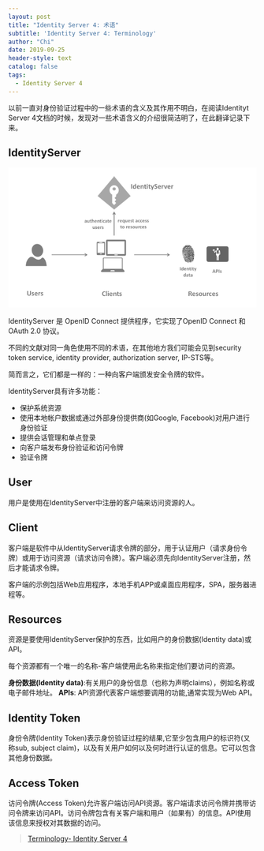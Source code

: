 ```yaml
---
layout: post
title: "Identity Server 4: 术语"
subtitle: 'Identity Server 4: Terminology'
author: "Chi"
date: 2019-09-25
header-style: text
catalog: false
tags:
  - Identity Server 4
---
```


以前一直对身份验证过程中的一些术语的含义及其作用不明白，在阅读Identityt Server 4文档的时候，发现对一些术语含义的介绍很简洁明了，在此翻译记录下来。

## IdentityServer

![terminology](/img/in-post/2019-09-27-identity-server-4-terminology/terminology.png)

IdentityServer 是 OpenID Connect 提供程序，它实现了OpenID Connect 和 OAuth 2.0 协议。

不同的文献对同一角色使用不同的术语，在其他地方我们可能会见到security token service, identity provider, authorization server, IP-STS等。

简而言之，它们都是一样的：一种向客户端颁发安全令牌的软件。

IdentityServer具有许多功能：

- 保护系统资源
- 使用本地帐户数据或通过外部身份提供商(如Google, Facebook)对用户进行身份验证
- 提供会话管理和单点登录
- 向客户端发布身份验证和访问令牌
- 验证令牌

## User

用户是使用在IdentityServer中注册的客户端来访问资源的人。

## Client

客户端是软件中从IdentityServer请求令牌的部分，用于认证用户（请求身份令牌）或用于访问资源（请求访问令牌）。客户端必须先向IdentityServer注册，然后才能请求令牌。

客户端的示例包括Web应用程序，本地手机APP或桌面应用程序，SPA，服务器进程等。

## Resources

资源是要使用IdentityServer保护的东西，比如用户的身份数据(Identity data)或API。

每个资源都有一个唯一的名称-客户端使用此名称来指定他们要访问的资源。

**身份数据(Identity data)**:有关用户的身份信息（也称为声明claims），例如名称或电子邮件地址。
**APIs**: API资源代表客户端想要调用的功能,通常实现为Web API。

## Identity Token

身份令牌(Identity Token)表示身份验证过程的结果,它至少包含用户的标识符(又称sub, subject claim)，以及有关用户如何以及何时进行认证的信息。它可以包含其他身份数据。

## Access Token

访问令牌(Access Token)允许客户端访问API资源。客户端请求访问令牌并携带访问令牌来访问API。访问令牌包含有关客户端和用户（如果有）的信息。API使用该信息来授权对其数据的访问。

> [Terminology- Identity Server 4]("http://docs.identityserver.io/en/latest/intro/terminology.html")

